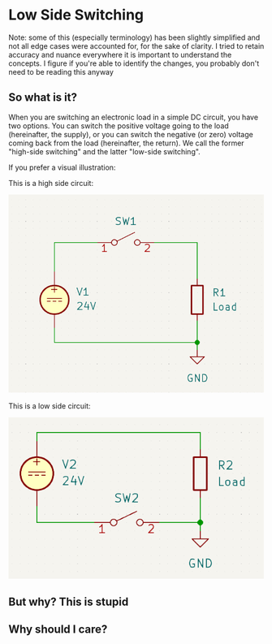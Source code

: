 # Low Side Switching

Note: some of this (especially terminology) has been slightly simplified and not all edge cases were accounted for, for the sake of clarity. I tried to retain accuracy and nuance everywhere it is important to understand the concepts. I figure if you're able to identify the changes, you probably don't need to be reading this anyway

## So what is it?

When you are switching an electronic load in a simple DC circuit, you have two options. You can switch the positive voltage going to the load (hereinafter, the supply), or you can switch the negative (or zero) voltage coming back from the load (hereinafter, the return). We call the former "high-side switching" and the latter "low-side switching".

If you prefer a visual illustration:

This is a high side circuit:

![high side circuit](images/high_side.png)


This is a low side circuit:

![low side circuit](images/low_side.png)


## But why? This is stupid


## Why should I care?
